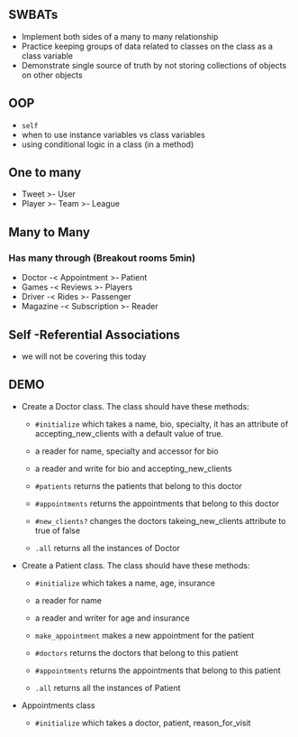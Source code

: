 ## SWBATs

* Implement both sides of a many to many relationship
* Practice keeping groups of data related to classes on the class as a class variable
* Demonstrate single source of truth by not storing collections of objects on other objects


## OOP
- `self`
- when to use instance variables vs class variables
- using conditional logic in a class (in a method)

## One to many
-  Tweet >- User
- Player >- Team >- League 

## Many to Many
### Has many through (Breakout rooms 5min)
- Doctor -< Appointment >- Patient 
- Games -< Reviews >- Players 
- Driver -< Rides >- Passenger
- Magazine -< Subscription >- Reader



## Self -Referential Associations
- we will not be covering this today

## DEMO 

* Create a Doctor class. The class should have these methods:
  * `#initialize` which takes a name, bio, specialty, it has an attribute of accepting_new_clients with a default value of true.
  * a reader for name, specialty and accessor for bio 
  * a reader and write for bio and accepting_new_clients

  * `#patients` returns the patients that belong to this doctor 
  * `#appointments` returns the appointments that belong to this doctor 
  * `#new_clients?` changes the doctors takeing_new_clients attribute to true of false
  * `.all` returns all the instances of Doctor 


* Create a Patient class. The class should have these methods:
  * `#initialize` which takes a name, age, insurance
  * a reader for name 
  * a reader and writer for age and insurance 
  * `make_appointment` makes a new appointment for the patient
  * `#doctors` returns the doctors that belong to this patient 
  * `#appointments` returns the appointments that belong to this patient 

  * `.all` returns all the instances of Patient 


* Appointments class
  * `#initialize` which takes a doctor, patient, reason_for_visit
 


